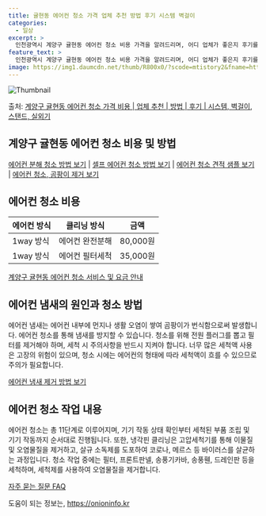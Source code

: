 ```yaml
---
title: 귤현동 에어컨 청소 가격 업체 추천 방법 후기 시스템 벽걸이
categories:
  - 일상
excerpt: >
  인천광역시 계양구 귤현동 에어컨 청소 비용 가격을 알려드리며, 어디 업체가 좋은지 후기를 통해 알아보겠습니다. 현재 글에서는 시스템, 벽걸이, 스탠드, 실외기 각각에 대해 청소 비용이 나와 있으니 참고하시면 되겠습니다. 에어컨 분해 청소 방법 보기 👈 클릭셀프 에어컨 청소 방법 보기👈 클릭계양구 귤현동 에어컨 청소 비용시스템에어컨 방식클리닝방식금액1way 방식에어컨 완전분해80,000원1way 방식에어컨 필터세척35,000원2way 방식에어컨 완전분해90,000원2way 방식에어컨 필터세척35,000원4way 방식에어컨 완전분해120,000원4way 방식에어컨 필터세척35,000원원형방식에어컨 완전분해140,000원원형방식에어컨 필터세척35,000원에어컨 청소 견적 샘플 보기 👈 클릭에어컨 냄새의 원인에..
feature_text: >
  인천광역시 계양구 귤현동 에어컨 청소 비용 가격을 알려드리며, 어디 업체가 좋은지 후기를 통해 알아보겠습니다. 현재 글에서는 시스템, 벽걸이, 스탠드, 실외기 각각에 대해 청소 비용이 나와 있으니 참고하시면 되겠습니다. 에어컨 분해 청소 방법 보기 👈 클릭셀프 에어컨 청소 방법 보기👈 클릭계양구 귤현동 에어컨 청소 비용시스템에어컨 방식클리닝방식금액1way 방식에어컨 완전분해80,000원1way 방식에어컨 필터세척35,000원2way 방식에어컨 완전분해90,000원2way 방식에어컨 필터세척35,000원4way 방식에어컨 완전분해120,000원4way 방식에어컨 필터세척35,000원원형방식에어컨 완전분해140,000원원형방식에어컨 필터세척35,000원에어컨 청소 견적 샘플 보기 👈 클릭에어컨 냄새의 원인에..
image: https://img1.daumcdn.net/thumb/R800x0/?scode=mtistory2&fname=https%3A%2F%2Fblog.kakaocdn.net%2Fdn%2FbImsdO%2FbtsHu6McR07%2FDcLyYntdtBGxcG1vxpfM21%2Fimg.webp
---
```


![Thumbnail](https://img1.daumcdn.net/thumb/R800x0/?scode=mtistory2&fname=https%3A%2F%2Fblog.kakaocdn.net%2Fdn%2FbImsdO%2FbtsHu6McR07%2FDcLyYntdtBGxcG1vxpfM21%2Fimg.webp)

<p>출처: <a href="https://onioninfo.kr/entry/%EA%B3%84%EC%96%91%EA%B5%AC-%EA%B7%A4%ED%98%84%EB%8F%99-%EC%97%90%EC%96%B4%EC%BB%A8-%EC%B2%AD%EC%86%8C-%EA%B0%80%EA%B2%A9-%EB%B9%84%EC%9A%A9-%EC%97%85%EC%B2%B4-%EC%B6%94%EC%B2%9C-%EB%B0%A9%EB%B2%95-%ED%9B%84%EA%B8%B0-%EC%8B%9C%EC%8A%A4%ED%85%9C-%EB%B2%BD%EA%B1%B8%EC%9D%B4-%EC%8A%A4%ED%83%A0%EB%93%9C-%EC%8B%A4%EC%99%B8%EA%B8%B0" rel="dofollow">계양구 귤현동 에어컨 청소 가격 비용 | 업체 추천 | 방법 | 후기 | 시스템, 벽걸이, 스탠드, 실외기</a> </p>

## 계양구 귤현동 에어컨 청소 비용 및 방법

[에어컨 분해 청소 방법 보기](https://example.com/에어컨-청소-분해-방법) | [셀프 에어컨 청소 방법 보기](https://example.com/셀프-에어컨-청소-방법) | [에어컨 청소 견적 샘플 보기](https://example.com/에어컨-청소-견적-샘플) | [에어컨 청소, 곰팡이 제거 보기](https://example.com/에어컨-청소-곰팡이-제거)

## 에어컨 청소 비용

**에어컨 방식** | **클리닝 방식** | **금액**  
---|---|---  
1way 방식 | 에어컨 완전분해 | 80,000원  
1way 방식 | 에어컨 필터세척 | 35,000원  
  
[계양구 귤현동 에어컨 청소 서비스 및 요금 안내](https://example.com/계양구-귤현동-에어컨-청소-서비스-요금-안내)

## 에어컨 냄새의 원인과 청소 방법

에어컨 냄새는 에어컨 내부에 먼지나 생활 오염이 쌓여 곰팡이가 번식함으로써 발생합니다. 에어컨 청소를 통해 냄새를 방지할 수 있습니다.
청소를 위해 전원 플러그를 뽑고 필터를 제거해야 하며, 세척 시 주의사항을 반드시 지켜야 합니다. 너무 많은 세척액 사용은 고장의 위험이
있으며, 청소 시에는 에어컨의 형태에 따라 세척액이 흐를 수 있으므로 주의가 필요합니다.

[에어컨 냄새 제거 방법 보기](https://example.com/에어컨-냄새-제거-방법)

## 에어컨 청소 작업 내용

에어컨 청소는 총 11단계로 이루어지며, 기기 작동 상태 확인부터 세척된 부품 조립 및 기기 작동까지 순서대로 진행됩니다. 또한, 냉각핀
클리닝은 고압세척기를 통해 이물질 및 오염물질을 제거하고, 살규 소독제를 도포하여 코로나, 메르스 등 바이러스를 살균하는 과정입니다. 청소
작업 중에는 필터, 프론트판넬, 송풍기카바, 송풍휀, 드레인판 등을 세척하며, 세척제를 사용하여 오염물질을 제거합니다.

[자주 묻는 질문 FAQ](https://example.com/자주-묻는-질문-에어컨-청소-작업)



 

도움이 되는 정보는, <a href="https://onioninfo.kr" rel="dofollow">https://onioninfo.kr</a>


